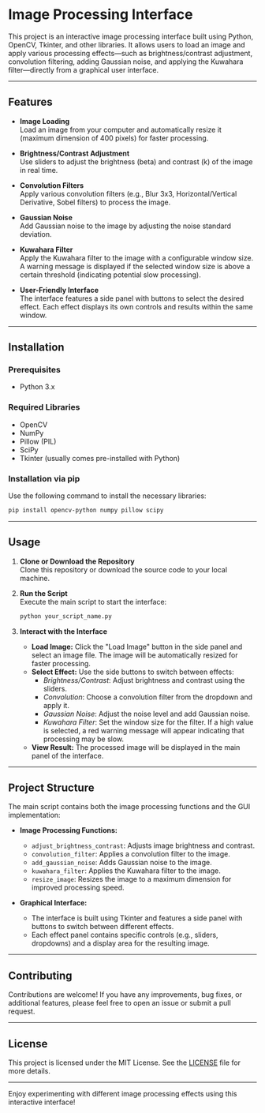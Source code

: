 # Image Processing Interface

This project is an interactive image processing interface built using Python, OpenCV, Tkinter, and other libraries. It allows users to load an image and apply various processing effects—such as brightness/contrast adjustment, convolution filtering, adding Gaussian noise, and applying the Kuwahara filter—directly from a graphical user interface.

---

## Features

- **Image Loading**  
  Load an image from your computer and automatically resize it (maximum dimension of 400 pixels) for faster processing.

- **Brightness/Contrast Adjustment**  
  Use sliders to adjust the brightness (beta) and contrast (k) of the image in real time.

- **Convolution Filters**  
  Apply various convolution filters (e.g., Blur 3x3, Horizontal/Vertical Derivative, Sobel filters) to process the image.

- **Gaussian Noise**  
  Add Gaussian noise to the image by adjusting the noise standard deviation.

- **Kuwahara Filter**  
  Apply the Kuwahara filter to the image with a configurable window size. A warning message is displayed if the selected window size is above a certain threshold (indicating potential slow processing).

- **User-Friendly Interface**  
  The interface features a side panel with buttons to select the desired effect. Each effect displays its own controls and results within the same window.

---

## Installation

### Prerequisites

- Python 3.x

### Required Libraries

- OpenCV  
- NumPy  
- Pillow (PIL)  
- SciPy  
- Tkinter (usually comes pre-installed with Python)

### Installation via pip

Use the following command to install the necessary libraries:

```bash
pip install opencv-python numpy pillow scipy
```

---

## Usage

1. **Clone or Download the Repository**  
   Clone this repository or download the source code to your local machine.

2. **Run the Script**  
   Execute the main script to start the interface:

   ```bash
   python your_script_name.py
   ```

3. **Interact with the Interface**  
   - **Load Image:** Click the "Load Image" button in the side panel and select an image file. The image will be automatically resized for faster processing.
   - **Select Effect:** Use the side buttons to switch between effects:
     - *Brightness/Contrast*: Adjust brightness and contrast using the sliders.
     - *Convolution*: Choose a convolution filter from the dropdown and apply it.
     - *Gaussian Noise*: Adjust the noise level and add Gaussian noise.
     - *Kuwahara Filter*: Set the window size for the filter. If a high value is selected, a red warning message will appear indicating that processing may be slow.
   - **View Result:** The processed image will be displayed in the main panel of the interface.

---

## Project Structure

The main script contains both the image processing functions and the GUI implementation:

- **Image Processing Functions:**
  - `adjust_brightness_contrast`: Adjusts image brightness and contrast.
  - `convolution_filter`: Applies a convolution filter to the image.
  - `add_gaussian_noise`: Adds Gaussian noise to the image.
  - `kuwahara_filter`: Applies the Kuwahara filter to the image.
  - `resize_image`: Resizes the image to a maximum dimension for improved processing speed.

- **Graphical Interface:**
  - The interface is built using Tkinter and features a side panel with buttons to switch between different effects.
  - Each effect panel contains specific controls (e.g., sliders, dropdowns) and a display area for the resulting image.

---

## Contributing

Contributions are welcome! If you have any improvements, bug fixes, or additional features, please feel free to open an issue or submit a pull request.

---

## License

This project is licensed under the MIT License. See the [LICENSE](LICENSE) file for more details.

---

Enjoy experimenting with different image processing effects using this interactive interface!

